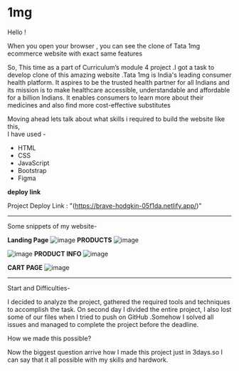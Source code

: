 # 1mg 
Hello !

When you open your browser , you can see the clone of Tata 1mg ecommerce website with exact same features 

So, This time as a part of Curriculum’s module 4 project .I got a task to develop clone of this amazing website .Tata 1mg is India's leading consumer health platform. It aspires to be the trusted health partner for all Indians and its mission is to make healthcare accessible, understandable and affordable for a billion Indians. It enables consumers to learn more about their medicines and also find more cost-effective substitutes


Moving ahead lets talk about what skills i required to build the website like this,  
I have used -
<ul>
  <li>HTML</li>
  <li>CSS</li>
  <li>JavaScript</li>
  <li>Bootstrap</li>
  <li>Figma</li>
</ul>

**deploy link**

Project Deploy Link : "(https://brave-hodgkin-05f1da.netlify.app/)"


<hr/>

Some snippets of my website-

**Landing Page**
![image](https://user-images.githubusercontent.com/84118928/172991527-824a1479-6979-4b18-a3c7-cadbb0748598.png)
 **PRODUCTS**
 ![image](https://user-images.githubusercontent.com/84118928/172991641-5b1d5a51-bdc5-4958-b5af-ae06f9f7876a.png)

 ![image](https://user-images.githubusercontent.com/84118928/172991652-4d670f21-8d9c-467d-b427-682853793ec5.png)
 **PRODUCT INFO**
 ![image](https://user-images.githubusercontent.com/84118928/172991734-fdadb30f-00c0-4392-af7a-e927958f5fd9.png)

**CART PAGE**
![image](https://user-images.githubusercontent.com/84118928/172991869-93f96419-2c7f-46fc-90d3-2897905eadd5.png)

<hr/>
Start and Difficulties-

I decided to analyze the project, gathered the required tools and techniques to accomplish the task. On second day I divided the entire project, I also lost some of our files when I tried to push on GitHub .Somehow I solved all issues and managed to complete the project before the deadline.

How we made this possible?

Now the biggest question arrive how I made this project just in 3days.so I can say that it all possible with my skills and hardwork.

